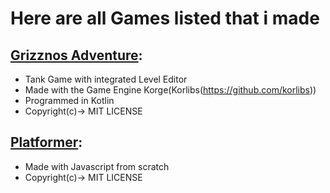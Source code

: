 # Here are all Games listed that i made
## [Grizznos Adventure](https://schneckeddef.github.io/Grizznos-Adventure):
  - Tank Game with integrated Level Editor
  - Made with the Game Engine Korge(Korlibs(https://github.com/korlibs))
  - Programmed in Kotlin
  - Copyright(c)-> MIT LICENSE


## [Platformer](https://schneckeddef.github.io/Platformer/):
  - Made with Javascript from scratch  
  - Copyright(c)-> MIT LICENSE
